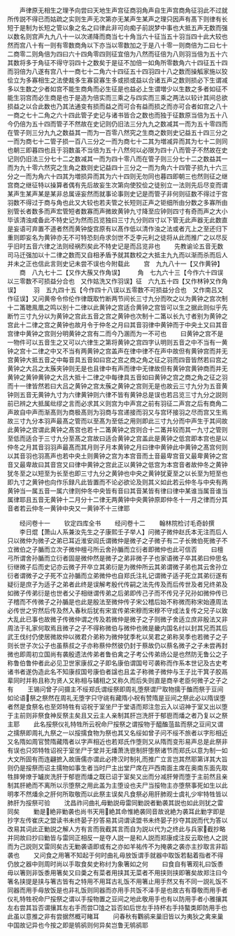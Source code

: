 <!-- { "loadSidebar": true } -->
　　声律原无相生之理予向尝曰天地生声宫征商羽角声自生声宫商角征羽此不过就所传説不得已而姑疏之实则生声无次第亦无某声生某声之理只因声有髙下则律有长短于是制为长短之管以象之名之曰律此非可向痴子前説梦中事也大抵五声无数而强以数名则宫声九九八十一以次递降而商当七十角当六十征当五十羽当四十此大较也然而宫八十有一则有零数商角以下亦当以零数加之于是八十零一则商倍为二曰七十二商零二则角倍为四曰六十四角零四则征宜倍为八然而征倍为八则羽当倍为五十六其数将多于角征不得守羽四十之数矣于是征不加倍一如角所零数角六十四征五十四而羽倍为八遂有宫八十一商七十二角六十四征五十四羽四十八之数而操觚家施以狡侩立为多寡相生之法使裁多生寡裒寡生多或损或益以合诸五声之数则损必下生谓减多以生数之少者如宫不能生商角而必生征是也益必上生谓増少以生数之多者如征不能生羽宫而必生商是也于是造为倍实而三乘之与四实而三乘之两法以较计其间总欲损益之以合此数也乃其法通变有损而益之而可合有益而损之而亦可合者如宫之八十一商之七十二角之六十四此管子史记与诸书皆合之数也而独于征数原当倍为五十八今仍倍为五十四而管子不然故在史记则仍旧法三分九九之数减其一而为五十零四而在管子则三分九九之数益其一而为一百零八然究之生商之数则史记益五十四三分之一而为商七十二管子损一百八三分之一而为商七十二其为増减异而其为七十二则同也朝三即暮四也且于羽数虽不当倍为五十八然何以必限为四十八而管子不然故在史记则仍旧法三分七十二之数减其一而为四十零八而在管子则三分七十二之数益其一而为九十零六然究之生角之数则史记益四十三分之一而为角六十四管子损九十六三分之一而为角六十四其为増损异而其为六十四则无勿同也暮四即朝三也然则征之继宫商之继征特以操算者偶有先后故妄生次第向使狡侩之徒别立一法则先后尽变而谓某声生某声某是某非总属诬妄然而就事论事则史记是而管子非何则征数不得过于宫羽数不得过于商与角也此又大较也若夫管之长短则正声之钜细所由分数之多寡所由别管长者数多而声宏管短者数寡而声微故黄钟九寸降至应钟则四寸有奇而声之大小毕该清浊咸备此不特史记为然而吕览独曰三寸九分则四寸以下管无此声器无此数直是妄语可弃置不道者然而黄钟旋宫原有以髙作低以清作浊之法或者亢上之至还归下重则即妄名为黄钟亦无不可特恐刻舟求剑世不乏李元利之徒将从此而推广之以尽反乎旧时五音六律之法则经祸烈矣此不特史记是而吕览非也
　　先教谕论五音无数司马迁强加以十二律之数而又自相矛盾予就其数校之大抵主九九而以渐而杀而后人并未之正也信此言则史记未尝不误也今附载此
　　宫　九九八十一【又作黄钟】
　　商　八九七十二【又作大蔟又作角误】
　　角　七九六十三【今作六十四误以三零数不可损益分合也　又作姑洗又作羽误】征　六九五十四【又作林钟又作角误】
　　羽　五九四十五【今作四十八误以五零数不可损益分合也　又作南吕又作征误】又问黄帝令伶伦作律既取竹断两节间长三寸九分而吹之以为黄钟之宫次制十二筩聴鳯凰之鸣以别十二律以此黄钟之宫适合黄钟之宫皆可以生之据此则似乎先断竹三寸九分以为黄钟之宫此五音之宫之黄钟也次制十二筩以长九寸者别为黄钟之宫此十二律之宫之黄钟也故月令于仲冬之月曰其音羽律中黄钟而于中央土又曰其音宫律中黄钟之宫则分明黄钟之宫有二而今乃溷而为一不可也
　　曰黄钟之宫不是一物件可以五音生之又可以六律生之第将黄钟之宫四字认明则五音之中不当有一黄钟之宫十二律之中又不当有两黄钟之宫盖声在律中律不在声中故但有黄钟宫而并无宫黄钟大抵五音之中每音具五音如曰宫之宫之商之角之征之羽而四音皆然若曰宫之黄钟之大吕之太蔟夹钟则无是也且律中有声而律中无律故但有黄钟宫黄钟商而并无黄钟之黄钟黄钟之大吕大抵十二律之中每律具五音如曰黄钟之宫之商之角之征之羽而十一律皆然若曰大吕之黄钟之宫太蔟之黄钟之宫则无是也故云三寸九分为五音黄钟则五音无黄钟九寸为六律黄钟则六律不皆有黄钟总是误也若吕览三寸九分之説则前已辨之大抵属纰缪之言而必求其义则宫为中声宫之前有羽征二声宫之后有商角二声故自中声而渐髙则为商极髙则为羽商与宫递接而羽又与宫环接羽之尽而宫又生焉故三寸九分本羽声最髙之管而以至髙为至低之用则即此三寸九分而中声生于其间故此黄钟之宫谓此黄钟之髙宫也若十二筩黄钟之宫则合十二筩并较而其一九寸之管则至低而适合于三寸九分至髙之宫故曰适合黄钟之宫盖此是黄钟之低宫即本宫也是以仲冬之月其音羽羽声最髙而其月则子月本黄钟之月曰律中黄钟此中黄钟之髙宫何则以其音羽也羽髙声也若中央土则黄钟之宫为本宫音而土音最卑宫音又最卑黄钟之宫音又最卑故曰其音宫又曰律中黄钟之宫此正以黄钟之低宫为本宫音者故仲冬之黄钟犹冬至之以短至为长至也即三寸九分之黄钟也中央之黄钟犹夏至之以长至为短至也即九寸之黄钟也向作乐録凡此皆置而不论必欲论及则其义如此若云仲冬与中央有两黄钟当一属五音一属六律则仲冬中央皆有音曰其音某皆有律曰律中某谁当属音谁当属律耶且五音无黄钟十二月分十二律无两黄钟中央黄钟原即仲冬十一月之律而分其音者若云仲冬一黄钟中央又一黄钟不十三律耶

　　经问卷十一
　　钦定四库全书
　　经问卷十二
　　翰林院检讨毛奇龄撰
　　李日焜【萧山人系兼汝先生之子康熙壬子举人】问微子微仲赵氏本无注而后人只以微仲为微子之弟已耳近淮安阎氏谓微仲是微子之子微子有二子长微伯死微子不立微伯之子腯而立次子微仲檀弓所云舍孙腯而立衍者即微仲也此可信否
　　曰檀弓所谓舍孙腯而立衍者固是微仲然是微子之弟非微子子也家语微子卒其弟曰仲思名衍继微子后而史记亦云微子开卒立其弟衍是为微仲所云其弟谓微子弟也其云舍孙立衍者谓微子之子死不立孙腯而立弟微仲也自郑氏注礼记谓微子适子死立其弟衍遂有疑衍是庶子为适子之弟者此终是误解考殷代传嗣之法先传及而后传世及者兄终弟及如微子传弟衍是也世者父子相继谓传弟之后弟即传己子而不传兄子兄孙如微仲传已子稽而不传微子之孙腯是也此是殷法至微仲传子宋公稽后始不称微而称宋始遵周法必传世之穷然后传及然入春秋后犹有宋宣传弟宋穆而宋穆不守成法复传之兄子以致大乱此已事也故微子传微仲谓之传及若微仲是微子之子则微子舍适立庶非殷法又非周法于礼家何取焉且微子之子不得称微伯与微仲也微是畿内国名纣以封其兄而其后武王伐纣仍使居微故仲以微君介弟称为微仲犹季朼以吴君之弟称吴季也若微子之子则长世子次公子也虽蔡叔之子亦称蔡仲然彼仍封于蔡故仍以蔡名微子之子未尝再封微也即周初立国尚有袭殷遗法传弟者鲁伯禽之子考公传弟炀公是也然防无鲁公之子称鲁伯鲁仲者此必见卫世家康叔之子即名康伯谓国号可袭称而作系本世记及古史考诸书者遂伪造此名不知康叔国号康伯者諡也且孟子称微子微仲与王子比干箕子胶鬲辈同时并称且称为贤人又称相与辅相之又称久而后失则直是商辛老臣何微子之子之有
　　王锡问曾子问摄主不绥郑氏谓绥祭即周礼堕祭谓尸取物擩于醢而祭于豆间如论语祭之祭然在周礼无堕字只守祧有藏隋小祝有赞隋是豆间之祭此必以隋误堕者然是食祭名也至郊特牲有诏祝于室坐尸于堂语而郑注忽云入以诏神于室又出以堕于主前则非祭食神反祭主矣且又云主人亲制其肝岂洗肝于郁鬯而燔之者乃复以之祭主耶
　　此名挼祭仪礼特牲所云祝命尸挼祭之谓挼物于醯醢菹盐而祭之豆间又谓之擩祭即周礼九祭之一以挼擩食物为祭也其又名绥如曾子问不绥不旅者以字形相近又名隋如周官赞隋藏隋者以字声相近也若郑氏作堕则又从隋而变形易声总是此祭非有误也只郊特牲诏祝于室坐尸于堂并无燔萧洗鬯制肝堕祭诸节而郑氏以意为制一如大文所固有而连翩摭入故唐儒亦谓此必搀汉时制礼而推广立言岂其然耶第详其大旨则仍是挼祭而诏主擩物如事生者当时尸主出堂尸席在戸西南面主席在奥南东面先取牲膟膋燎于罏炭洗肝于郁鬯而燔之既已诏于室矣又出而分减肝膋而堕于主前然且亲制其肝絶而不离所以示堕祭之用此盖为主堕设也夫尸当挼物主亦堕祭事死如生以此明孝不然燔余之肝何所取敬而以此祭主误矣凡食祭必用肝肺观士虞礼少牢特牲皆以肺肝为挼祭可验
　　沈昌祚问曲礼毋勦説毋雷同勦説者勦袭其説也如此则犹之雷同矣
　　勦是絶非勦袭也尚书天用絶其命惟絶袭同音故讹絶为袭耳此勦字即是抄字左传崔庆之盟读书未终晏子抄答易其词谓读盟书未终晏子抄夺其説而代为答以改易其词此正勦説之解人方有言而我截其言而自为説以代为之终此与兵家截抄略并同故曰抄曰勦皆与雷同正相反一是夺人説一是和人説而郑康成注反云取他人之説而为己説则又雷同矣古无勦袭语即或有之亦如羊祐传不为掩袭之袭亦主抄取言非蹈袭也
　　又问食之用箸不知起于何时曲礼毋放饭谓手就器中取饭若黏着指者不得仍放之器中则周时尚以手取食矣史称纣为象箸如之何
　　曰食自有箸观礼曰饭黍毋以箸则非饭黍用箸矣又曰羮之有菜者用挟其无菜者不用挟则挟即箸矣故郑注曰今箸名挟提是挟与箸古皆有之特用不用耳古礼饭不用箸止用手然又有不同一説礼饭不同器而用手毋放饭是也非礼饭则同器而亦用手共饭不泽手是也故古有尊敬而用手者仪礼特牲祝命尸挼祭之谓以手挼物置之豆间之地此敬用手也有以防用手者小雅攘其左右尝其旨否谓攘其左右手而尝□馌之旨否如后世左手持杯右手持螯类即防用手也此虽以意推之非有尝据然概可睹耳
　　问春秋有鸜鹆来巢旧皆以为夷狄之禽来巢中国故记异也今按之即是鸲鹆则何异矣岂鲁无鸲鹆耶
